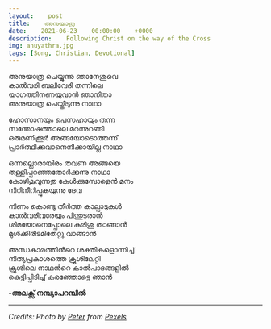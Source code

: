 ```yaml
---
layout:    post
title:    അനുയാത്ര
date:    2021-06-23    00:00:00    +0000
description:    Following Christ on the way of the Cross
img: anuyathra.jpg
tags: [Song, Christian, Devotional]
---
```


അനുയാത്ര ചെയ്യുന്നു ഞാനേശുവെ  
കാൽവരി ബലിവേദി തന്നിലെ  
യാഗത്തിനണയുവാൻ ഞാനിതാ  
അനുയാത്ര ചെയ്തീടുന്നു നാഥാ  

ഹോസാനയും പെസഹായും തന്ന  
സന്തോഷത്താലെ മറന്നുറങ്ങി  
ഒരുമണിക്കൂർ അങ്ങയോടൊത്തന്ന്  
പ്രാർത്ഥിക്കുവാനെനിക്കായില്ല നാഥാ 

ഒന്നല്ലൊരായിരം തവണ അങ്ങയെ  
തള്ളിപ്പറഞ്ഞതോർക്കുന്നു നാഥാ  
കോഴികൂവുന്നതു കേൾക്കുമ്പോളെൻ മനം  
നീറിനീറിപ്പുകയുന്നു ദേവ  

നിണം കൊണ്ടു തീർത്ത കാല്പാടുകൾ  
കാൽവരിവരേയും പിന്തുടരാൻ  
ശിമയോനെപ്പോലെ കുരിശു താങ്ങാൻ  
മുൾക്കിരീടമിതേറ്റു വാങ്ങാൻ  

അന്ധകാരത്തിൻറെ ശക്തികളൊന്നിച്ച്‌  
നിത്യപ്രകാശത്തെ ക്രൂശിലേറ്റി  
ക്രൂശിലെ നാഥൻറെ കാൽപാദങ്ങളിൽ  
കെട്ടിപ്പിടിച്ച്‌ കരഞ്ഞോട്ടെ ഞാൻ  

**-അലക്സ് നമ്പ്യാപറമ്പിൽ**

----------
_Credits: Photo by [Peter](https://www.pexels.com/@peter-267718) from [Pexels](https://www.pexels.com/)_